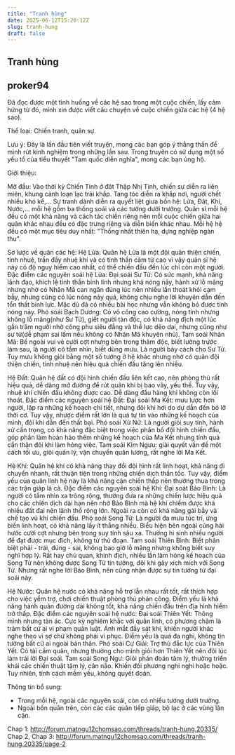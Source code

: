 ```yaml
---
title: "Tranh hùng"
date: 2025-06-12T15:20:12Z
slug: tranh-hung
draft: false
---
```


## Tranh hùng

## proker94

Đã đọc được một tình huống về các hệ sao trong một cuộc chiến, lấy cảm hứng từ đó, mình xin được viết câu chuyện về cuộc chiến giữa các hệ (4 hệ sao).
 
Thể loại: Chiến tranh, quân sự.
 
Lưu ý: Đây là lần đầu tiên viết truyện, mong các bạn góp ý thẳng thắn để mình rút kinh nghiệm trong những lần sau. Trong truyên có sử dụng một số yếu tố của tiểu thuyết "Tam quốc diễn nghĩa", mong các bạn ủng hộ.
 
Giới thiệu:
 
Mở đầu:
Vào thời kỳ Chiến Tinh ở đât Thập Nhị Tinh, chiến sự diễn ra liên miên, khung cảnh loạn lạc trải khắp. Tang tóc diễn ra khắp nơi, người chết nhiều khó kể,...
Sự tranh dành diễn ra quyết liệt giưa bốn hệ: Lửa, Đât, Khí, Nước,... mỗi hệ gồm ba thống soái và các tướng dưới trướng. Quân sĩ mỗi hệ đều có một khả năng và cách tác chiến riêng nên mỗi cuộc chiến giữa hai quân khác nhau đều có đặc trưng riêng và diễn biến khác nhau. Mỗi hệ hệ đều có một mục tiêu duy nhất: "Thống nhất thiên hạ, dựng nghiệp ngàn thu".
 
Sơ lược về quân các hệ:
Hệ Lửa: Quân hệ Lửa là một đội quân thiện chiến, tinh nhuệ, trần đầy nhuệ khí và có tinh thần cảm tử cao vì vậy quân sĩ hệ này có độ nguy hiểm cao nhất, có thể chiến đấu đến lúc chỉ còn một người.
Đặc điểm các nguyên soái hệ Lửa:
Đại soái Sư Tử: Có sức mạnh, khả năng lãnh đạo, khích lệ tinh thần binh lính nhưng khá nóng nảy, hành xử lỗ mãng nhưng nhờ có Nhân Mã can ngăn đúng lúc nên nhiều lần thoát khỏi cạm bẫy, nhưng cũng có lúc nóng nảy quá, không chịu nghe lời khuyên dẫn đến tổn thất binh lực. Mặc dù đã có nhiều bài học nhưng vẫn không bỏ được tính nóng nảy.
Phó soái Bạch Dương: Có võ công cao cường, nóng tính nhưng không lỗ mãng(như Sư Tử), giết người tàn độc, có khả năng địch một lúc gần trăm người nhờ công phu siêu đẳng và thể lực dẻo dai, nhưng cũng như sư tử(dễ phạm sai lầm nếu không có Nhân Mã khuyên nhủ).
Tam soái Nhân Mã: Bề ngoài vui vẻ cười cợt nhưng bên trong thâm độc, biết lường trước làm sau, là người có tầm nhìn, biết dùng mưu. Là người bày cách cho Sư Tử. Tuy mưu không giỏi bằng một số tướng ở hệ khác nhưng nhờ có quân đội thiện chiến, tinh nhuệ nên hiệu quả chiến đấu tăng lên nhiều.
 
Hệ Đất: Quân hệ đất có đội hình chiến đấu liên kết cao, nên phòng thủ rất hiệu quả, dễ dàng mở đường để rút quân khi bị bao vây, yếu thế. Tuy vậy, nhuệ khí chiến đấu không được cao. Dễ dàng đầu hàng khi không còn lối thoát.
Đặc điểm các nguyên soái hệ Đất:
Đại soái Ma Kết: mưu lược hơn người, lập ra những kế hoạch chi tiết, nhưng đôi khi hơi do dự dẫn đến bỏ lỡ thời cơ. Tuy vậy, nhược điểm rất lớn là quá tự tin vào những kế hoạch của mình, đôi khi dẫn đến thất bại.
Phó soái Xử Nữ: Là người giỏi suy tính, hành xử cẩn trọng, có khả năng đặc biệt trong việc phân bố đội hình chiến đấu, góp phần làm hoàn hảo thêm những kế hoạch của Ma Kết nhưng tính quá cẩn thận đôi khi làm hỏng việc.
Tam soái Kim Ngưu: giải quyết vấn đề một cách tối ưu, giỏi quản lý, vận chuyển quân lương, rất nghe lời Ma Kết.
 
Hệ Khí: Quân hệ khí có khả năng thay đổi đội hình rất linh hoạt, khả năng đi chuyển nhanh, rất thuận tiện trong những chiến dịch thần tốc. Tuy vậy, điểm yếu của quân lính hệ này là khả năng cận chiến thấp nên thường thua trong các trận giáp lá cà.
Đặc điểm các nguyên soái hệ Khí:
Đại soát Bảo Bình: Là người có tầm nhìn xa trông rộng, thường đưa ra những chiến lược hiệu quả cho các chiến dịch dài hạn nên nhờ Bảo Bình mà hệ khí chiếm được khá nhiều đất đai nên lãnh thổ rộng lớn. Ngoài ra còn có khả năng gài bẫy và chế tạo vũ khí chiến đấu.
Phó soái Song Tử: Là người đa mưu túc trí, ứng biến linh hoạt, có khả năng lấy ít thắng nhiều. Biểu hiện bên ngoài cũng hài hước cười cợt nhưng bên trong suy tính sâu xa. Thường hi sinh nhiều người để đạt được mục đích, không từ thủ đoạn.
Tam soái Thiên Bình: Biết phân biệt phải - trái, đúng - sai, không bao giờ lỗ mãng nhưng không biết suy nghĩ hợp lý. Rất hay chủ quan, khinh địch, nhiều lần làm hỏng kế hoạch của Song Tử nên không được Song Tử tin tưởng, đôi khi gây xích mích với Song Tử. Nhưng rất nghe lời Bảo Bình, nên cũng nhận được sự tin tưởng từ đại soái này.
 
Hệ Nước: Quân hệ nước có khả năng hỗ trợ lẫn nhau rất tốt, rất thích hợp cho việc yểm trợ, chơi chiến thuật phòng thủ phản công. Điểm yếu là khả năng hành quân đường dài không tốt, khả năng chiến đấu trên địa hình hiểm trở thấp.
Đặc điểm các nguyên soái hệ nước:
Đại soái Thiên Yết: Thông minh nhưng tàn ác. Cực kỳ nghiêm khắc với quân lính, có phương châm là trảm bất cứ ai vi phạm quân luật. Ánh mắt đầy sát khí, khiến người khác nghe theo vì sợ chứ không phải vì phục. Điểm yếu là quá đa nghi, không tin tưởng bất cứ ai ngoài bản thân.
Phó soái Cự Giải: Trợ thủ đắc lực của Thiên Yết. Có tài cầm quân, nhưng thường cho mình giỏi hơn Thiên Yết nên đôi lúc làm trái lời Đại soái.
Tam soái Song Ngư: Giỏi phán đoán tâm lý, thường triển khai các chiến thuật tâm lý, cân não. Khiến đối phương nghi nghi hoặc hoặc. Tuy nhiên, tính cách mềm yếu, không quyết đoán.
 
Thông tin bổ sung:
- Trong mỗi hệ, ngoài các nguyên soái, còn có nhiều tướng dưới trướng.
- Ngoài bốn quân trên, còn các các quân tiếp giáp, bộ lạc ở các vùng lân cận.
 
 
Chap 1: http://forum.matngu12chomsao.com/threads/tranh-hung.20335/
Chap 2, Chap 3: http://forum.matngu12chomsao.com/threads/tranh-hung.20335/page-2